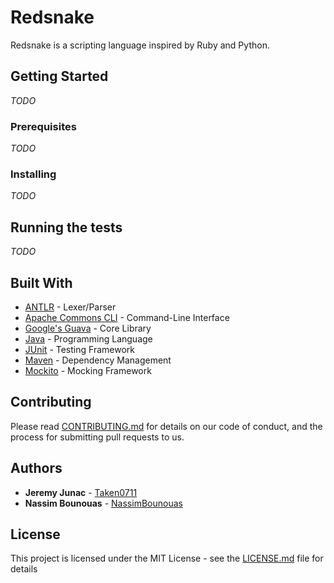 # Redsnake

Redsnake is a scripting language inspired by Ruby and Python.

## Getting Started

*TODO*

### Prerequisites

*TODO*

### Installing

*TODO*

## Running the tests

*TODO*

## Built With

 * [ANTLR](https://www.antlr.org/) - Lexer/Parser
 * [Apache Commons CLI](https://commons.apache.org/proper/commons-cli/) - Command-Line Interface
 * [Google's Guava](https://github.com/google/guava/wiki) - Core Library
 * [Java](https://www.java.com/) - Programming Language
 * [JUnit](https://junit.org/) - Testing Framework
 * [Maven](https://maven.apache.org/) - Dependency Management
 * [Mockito](http://site.mockito.org/) - Mocking Framework

## Contributing

Please read [CONTRIBUTING.md](CONTRIBUTING.md) for details on our code of conduct, and the process for submitting pull requests to us.

## Authors

 * **Jeremy Junac** - [Taken0711](https://github.com/Taken0711)
 * **Nassim Bounouas** - [NassimBounouas](https://github.com/NassimBounouas)

## License

This project is licensed under the MIT License - see the [LICENSE.md](LICENSE.md) file for details

